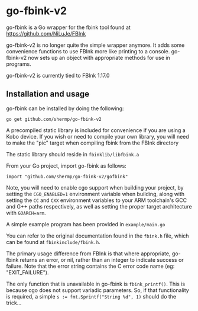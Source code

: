 # go-fbink-v2
go-fbink is a Go wrapper for the fbink tool found at https://github.com/NiLuJe/FBInk

go-fbink-v2 is no longer quite the simple wrapper anymore. It adds some convenience functions to use FBInk more like printing to a console. go-fbink-v2 now sets up an object with appropriate methods for use in programs.

go-fbink-v2 is currently tied to FBInk 1.17.0

## Installation and usage
go-fbink can be installed by doing the following:
```
go get github.com/shermp/go-fbink-v2
```
A precompiled static library is included for convenience if you are using a Kobo device. If you wish or need to compile your own library, you will need to make the "pic" target when compiling fbink from the FBInk directory

The static library should reside in `fbinklib/libfbink.a`

From your Go project, import go-fbink as follows:
```
import "github.com/shermp/go-fbink-v2/gofbink"
```
Note, you will need to enable cgo support when building your project, by setting the `CGO_ENABLED=1` environment variable when building, along with setting the `CC` and `CXX` environment variables to your ARM toolchain's GCC and G++ paths respectively, as well as setting the proper target architecture with `GOARCH=arm`.

A simple example program has been provided in `example/main.go`

You can refer to the original documentation found in the `fbink.h` file, which can be found at `fbinkinclude/fbink.h`.

The primary usage difference from FBInk is that where appropriate, go-fbink returns an error, or nil, rather than an integer to indicate success or failure. Note that the error string contains the C error code name (eg: "EXIT_FAILURE").

The only function that is unavailable in go-fbink is `fbink_printf()`. This is because cgo does not support variadic parameters. So, if that functionality is required, a simple `s := fmt.Sprintf("String %d", 1)` should do the trick...


